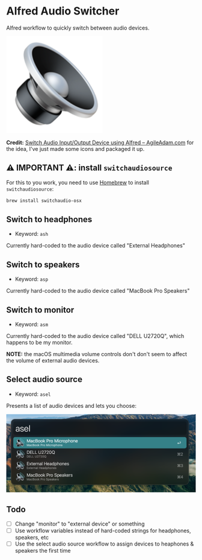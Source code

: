 # Alfred Audio Switcher

Alfred workflow to quickly switch between audio devices.

![pic](images/icon.png)

**Credit:** [Switch Audio Input/Output Device using Alfred – AgileAdam.com](https://agileadam.com/2020/05/switch-audio-input-output-device-using-alfred/) for the idea, I've just made some icons and packaged it up.

## ⚠️ IMPORTANT ⚠️: install `switchaudiosource`

For this to you work, you need to use [Homebrew](https://brew.sh/) to install `switchaudiosource`:

```bash
brew install switchaudio-osx
```

## Switch to headphones

* Keyword: `ash`

Currently hard-coded to the audio device called "External Headphones"

## Switch to speakers

* Keyword: `asp`

Currently hard-coded to the audio device called "MacBook Pro Speakers"

## Switch to monitor

* Keyword: `asm`

Currently hard-coded to the audio device called "DELL U2720Q", which happens to be my monitor.

**NOTE:** the macOS multimedia volume controls don't don't seem to affect the volume of external audio devices.

## Select audio source

* Keyword: `asel`

Presents a list of audio devices and lets you choose:

![pic](images/select_audio_device.png)

## Todo

- [ ] Change "monitor" to "external device" or something
- [ ] Use workflow variables instead of hard-coded strings for headphones, speakers, etc
- [ ] Use the select audio source workflow to assign devices to heaphones & speakers the first time
